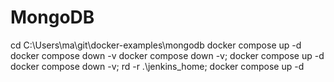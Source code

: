 # MongoDB

cd C:\Users\ma\git\docker-examples\mongodb
docker compose up -d
docker compose down -v
docker compose down -v; docker compose up -d
docker compose down -v; rd -r .\jenkins_home; docker compose up -d
